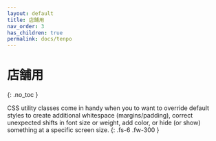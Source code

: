 ```yaml
---
layout: default
title: 店舗用
nav_order: 3
has_children: true
permalink: docs/tenpo
---
```


# 店舗用
{: .no_toc }

CSS utility classes come in handy when you to want to override default styles to create additional whitespace (margins/padding), correct unexpected shifts in font size or weight, add color, or hide (or show) something at a specific screen size.
{: .fs-6 .fw-300 }
